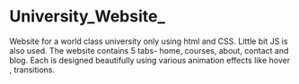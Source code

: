 # University_Website_
Website for a world class university only using html and CSS. Little bit JS is also used. The website contains 5 tabs- home, courses, about, contact and blog. Each is designed beautifully using various animation effects like hover , transitions. 
